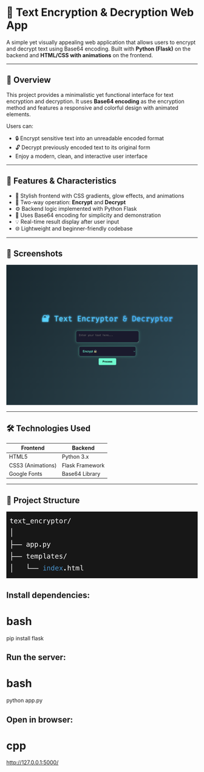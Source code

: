 # 🔐 Text Encryption & Decryption Web App

A simple yet visually appealing web application that allows users to encrypt and decrypt text using Base64 encoding. Built with **Python (Flask)** on the backend and **HTML/CSS with animations** on the frontend.

---

## 🧠 Overview

This project provides a minimalistic yet functional interface for text encryption and decryption. It uses **Base64 encoding** as the encryption method and features a responsive and colorful design with animated elements.

Users can:
- 🔒 Encrypt sensitive text into an unreadable encoded format
- 🔓 Decrypt previously encoded text to its original form
- Enjoy a modern, clean, and interactive user interface

---

## 🚀 Features & Characteristics

- 🎨 Stylish frontend with CSS gradients, glow effects, and animations
- 🔁 Two-way operation: **Encrypt** and **Decrypt**
- ⚙️ Backend logic implemented with Python Flask
- 🔐 Uses Base64 encoding for simplicity and demonstration
- 💡 Real-time result display after user input
- 🌐 Lightweight and beginner-friendly codebase

---

## 📸 Screenshots

![App Screenshot](AppScreenshot.png)


---

## 🛠️ Technologies Used

| Frontend         | Backend         |
|------------------|-----------------|
| HTML5            | Python 3.x      |
| CSS3 (Animations)| Flask Framework |
| Google Fonts     | Base64 Library  |

---

## 📂 Project Structure

![App Screenshot](FileStructure.png)

## Install dependencies:

# bash
pip install flask

## Run the server:

# bash

python app.py

## Open in browser:

# cpp

http://127.0.0.1:5000/

